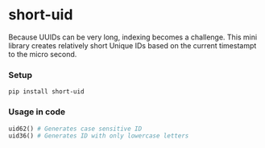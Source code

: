 # short-uid
Because UUIDs can be very long, indexing becomes a challenge. This mini library creates relatively short Unique IDs based on the current timestampt to the micro second.

### Setup
```shell
pip install short-uid
```

### Usage in code
```python
uid62() # Generates case sensitive ID
uid36() # Generates ID with only lowercase letters
```